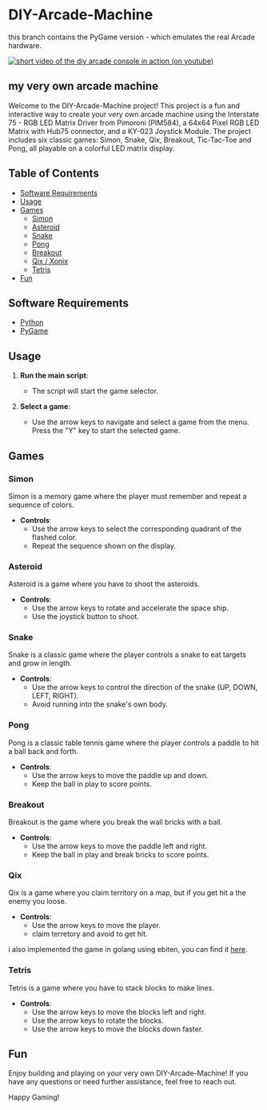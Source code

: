 # DIY-Arcade-Machine

this branch contains the PyGame version - which emulates the real Arcade hardware.  

[![short video of the diy arcade console in action (on youtube)](https://img.youtube.com/vi/er3-OS2g9QY/0.jpg)](https://www.youtube.com/watch?v=er3-OS2g9QY)

## my very own arcade machine

Welcome to the DIY-Arcade-Machine project! This project is a fun and interactive way to create your very own arcade machine using the Interstate 75 - RGB LED Matrix Driver from Pimoroni (PIM584), a 64x64 Pixel RGB LED Matrix with Hub75 connector, and a KY-023 Joystick Module. The project includes six classic games: Simon, Snake, Qix, Breakout, Tic-Tac-Toe and Pong, all playable on a colorful LED matrix display.

## Table of Contents

- [Software Requirements](#software-requirements)
- [Usage](#usage)
- [Games](#games)
  - [Simon](#simon)
  - [Asteroid](#asteroid)
  - [Snake](#snake)
  - [Pong](#pong)
  - [Breakout](#breakout)
  - [Qix / Xonix](#qix)
  - [Tetris](#tetris)
- [Fun](#fun)

## Software Requirements

- [Python](https://www.python.org)
- [PyGame](https://www.pygame.org/)

## Usage

1. **Run the main script**:
   - The script will start the game selector.

2. **Select a game**:
   - Use the arrow keys to navigate and select a game from the menu. Press the "Y" key to start the selected game.

## Games

### Simon

Simon is a memory game where the player must remember and repeat a sequence of colors.

- **Controls**:
  - Use the arrow keys to select the corresponding quadrant of the flashed color.
  - Repeat the sequence shown on the display.

### Asteroid

Asteroid is a game where you have to shoot the asteroids.

- **Controls**:
  - Use the arrow keys to rotate and accelerate the space ship.
  - Use the joystick button to shoot.

### Snake

Snake is a classic game where the player controls a snake to eat targets and grow in length.

- **Controls**:
  - Use the arrow keys to control the direction of the snake (UP, DOWN, LEFT, RIGHT).
  - Avoid running into the snake's own body.

### Pong

Pong is a classic table tennis game where the player controls a paddle to hit a ball back and forth.

- **Controls**:
  - Use the arrow keys to move the paddle up and down.
  - Keep the ball in play to score points.

### Breakout

Breakout is the game where you break the wall bricks with a ball.

- **Controls**:
  - Use the arrow keys to move the paddle left and right.
  - Keep the ball in play and break bricks to score points.
 
### Qix

Qix is a game where you claim territory on a map, but if you get hit a the enemy you loose.

- **Controls**:
  - Use the arrow keys to move the player.
  - claim terretory and avoid to get hit.

i also implemented the game in golang using ebiten, you can find it [here](https://github.com/SimonWaldherr/golang-examples/blob/master/non-std-lib/ebiten-qix.go).

### Tetris

Tetris is a game where you have to stack blocks to make lines.

- **Controls**:
  - Use the arrow keys to move the blocks left and right.
  - Use the arrow keys to rotate the blocks.
  - Use the arrow keys to move the blocks down faster.

## Fun

Enjoy building and playing on your very own DIY-Arcade-Machine! If you have any questions or need further assistance, feel free to reach out.

Happy Gaming!
